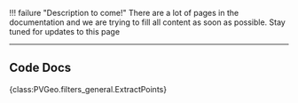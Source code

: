 !!! failure "Description to come!"
    There are a lot of pages in the documentation and we are trying to fill all content as soon as possible. Stay tuned for updates to this page

<!--- TODO --->


-----

## Code Docs

{class:PVGeo.filters_general.ExtractPoints}
